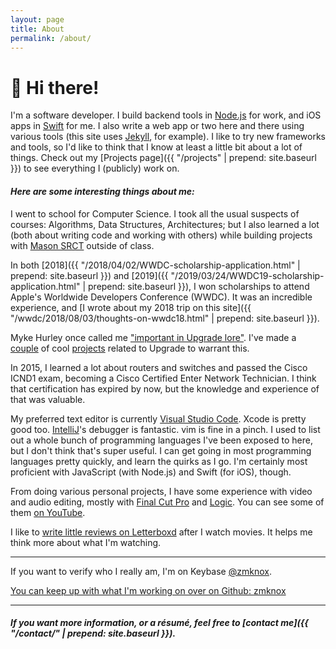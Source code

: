 ```yaml
---
layout: page
title: About
permalink: /about/
---
```


# 👋 Hi there!

I'm a software developer. I build backend tools in [Node.js](https://nodejs.org/en/) for work, and iOS apps in [Swift](https://swift.org/) for me. I also write a web app or two here and there using various tools (this site uses [Jekyll](https://jekyllrb.com/), for example). I like to try new frameworks and tools, so I'd like to think that I know at least a little bit about a lot of things. Check out my [Projects page]({{ "/projects" | prepend: site.baseurl }}) to see everything I (publicly) work on.


#### _**Here are some interesting things about me:**_

I went to school for Computer Science. I took all the usual suspects of courses: Algorithms, Data Structures, Architectures; but I also learned a lot (both about writing code and working with others) while building projects with [Mason SRCT](https://srct.gmu.edu) outside of class.

In both [2018]({{ "/2018/04/02/WWDC-scholarship-application.html" | prepend: site.baseurl }}) and [2019]({{ "/2019/03/24/WWDC19-scholarship-application.html" | prepend: site.baseurl }}), I won scholarships to attend Apple's Worldwide Developers Conference (WWDC). It was an incredible experience, and [I wrote about my 2018 trip on this site]({{ "/wwdc/2018/08/03/thoughts-on-wwdc18.html" | prepend: site.baseurl }}).

Myke Hurley once called me ["important in Upgrade lore"](https://overcast.fm/+Fcm-R0sbo/54:08). I've made a [couple](https://upgrade.cards/) of cool [projects](https://upgradies.com/) related to Upgrade to warrant this.

In 2015, I learned a lot about routers and switches and passed the Cisco ICND1 exam, becoming a Cisco Certified Enter Network Technician. I think that certification has expired by now, but the knowledge and experience of that was valuable.

My preferred text editor is currently [Visual Studio Code](https://code.visualstudio.com/). Xcode is pretty good too. [IntelliJ](https://www.jetbrains.com/idea/)'s debugger is fantastic. vim is fine in a pinch. I used to list out a whole bunch of programming languages I've been exposed to here, but I don't think that's super useful. I can get going in most programming languages pretty quickly, and learn the quirks as I go. I'm certainly most proficient with JavaScript (with Node.js) and Swift (for iOS), though.

From doing various personal projects, I have some experience with video and audio editing, mostly with [Final Cut Pro](https:/www.apple.com/final-cut-pro/) and [Logic](https://www.apple.com/logic-pro/). You can see some of them [on YouTube](http://youtube.com/c/ZachKnoxM/).

I like to [write little reviews on Letterboxd](https://letterboxd.com/zmknox/) after I watch movies. It helps me think more about what I'm watching.

-----------------

If you want to verify who I really am, I'm on Keybase [@zmknox](https://keybase.io/zmknox).

[You can keep up with what I'm working on over on Github: <i class="fab fa-github"></i> zmknox](https://github.com/zmknox)

---------------------------

##### If you want more information, or a résumé, feel free to [contact me]({{ "/contact/" | prepend: site.baseurl }}).

